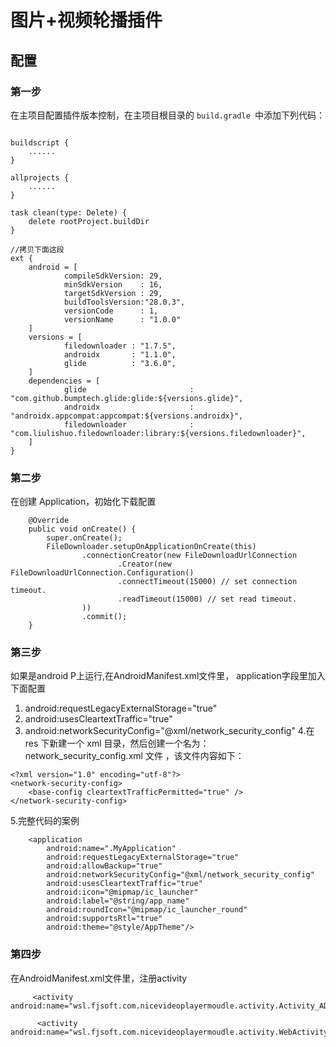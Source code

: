 # 图片+视频轮播插件

## 配置
### 第一步
在主项目配置插件版本控制，在主项目根目录的 `build.gradle `中添加下列代码：

```

buildscript {
    ......
}

allprojects {
    ......
}

task clean(type: Delete) {
    delete rootProject.buildDir
}

//拷贝下面这段
ext {
    android = [
            compileSdkVersion: 29,
            minSdkVersion    : 16,
            targetSdkVersion : 29,
            buildToolsVersion:"28.0.3",
            versionCode      : 1,
            versionName      : "1.0.0"
    ]
    versions = [
            filedownloader : "1.7.5",
            androidx       : "1.1.0",
            glide          : "3.6.0",
    ]
    dependencies = [
            glide                       : "com.github.bumptech.glide:glide:${versions.glide}",
            androidx                    : "androidx.appcompat:appcompat:${versions.androidx}",
            filedownloader              : "com.liulishuo.filedownloader:library:${versions.filedownloader}",
    ]
}

```

### 第二步
在创建 Application，初始化下载配置

```
    @Override
    public void onCreate() {
        super.onCreate();
        FileDownloader.setupOnApplicationOnCreate(this)
                .connectionCreator(new FileDownloadUrlConnection
                        .Creator(new FileDownloadUrlConnection.Configuration()
                        .connectTimeout(15000) // set connection timeout.
                        .readTimeout(15000) // set read timeout.
                ))
                .commit();
    }

```

### 第三步
如果是android P上运行,在AndroidManifest.xml文件里， application字段里加入下面配置

1. android:requestLegacyExternalStorage="true"
2. android:usesCleartextTraffic="true"
3. android:networkSecurityConfig="@xml/network_security_config"
4.在 res 下新建一个 xml 目录，然后创建一个名为：network_security_config.xml 文件 ，该文件内容如下：

```
<?xml version="1.0" encoding="utf-8"?>
<network-security-config>
    <base-config cleartextTrafficPermitted="true" />
</network-security-config>

```
5.完整代码的案例
```
    <application
        android:name=".MyApplication"
        android:requestLegacyExternalStorage="true"
        android:allowBackup="true"
        android:networkSecurityConfig="@xml/network_security_config"
        android:usesCleartextTraffic="true"
        android:icon="@mipmap/ic_launcher"
        android:label="@string/app_name"
        android:roundIcon="@mipmap/ic_launcher_round"
        android:supportsRtl="true"
        android:theme="@style/AppTheme"/>
```
### 第四步
在AndroidManifest.xml文件里，注册activity
```
     <activity android:name="wsl.fjsoft.com.nicevideoplayermoudle.activity.Activity_ADVideo"/>

      <activity android:name="wsl.fjsoft.com.nicevideoplayermoudle.activity.WebActivity"/>

```

